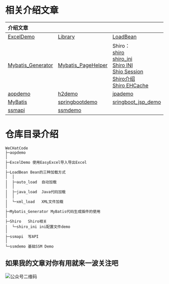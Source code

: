 # 相关介绍文章

| 介绍文章                                                     |                                                              |                                                              |
| :----------------------------------------------------------- | :----------------------------------------------------------- | :----------------------------------------------------------- |
| [ExcelDemo](https://mp.weixin.qq.com/s?__biz=MzUyNDk2NjE5OQ==&mid=2247484215&idx=1&sn=b892b051cf9a926806adc861bbea1243&chksm=fa24036fcd538a7957b8cb3d329f481a5c9438dbbfe836fd2d2c70fc45c0af8de55a16e40a72&token=1264770089&lang=zh_CN#rd) | [Library](https://mp.weixin.qq.com/s?__biz=MzUyNDk2NjE5OQ==&mid=2247484374&idx=1&sn=b0fa5a9c55e18ce06dfe01fd217591a1&chksm=fa24038ecd538a9849e6810c2230b621bfde74d8b146827ede8951ffe4fb910ccda084c98274&token=1264770089&lang=zh_CN#rd) | [LoadBean](https://mp.weixin.qq.com/s?__biz=MzUyNDk2NjE5OQ==&mid=2247483947&idx=1&sn=aeac8b833ee784b3a5f4f53dee74e146&chksm=fa240273cd538b653912255ae253fdc051a2d262111c02407f0b12d27377f527e002b0ff7de6&token=1264770089&lang=zh_CN#rd) |
| [Mybatis_Generator](https://mp.weixin.qq.com/s?__biz=MzUyNDk2NjE5OQ==&mid=2247484065&idx=1&sn=879abd3e246b845b992d12a7d45eda0d&chksm=fa2402f9cd538bef5de73469553c9f39400484fd71f63162406d1c2f2b68e7604344ed2f0d25&token=1264770089&lang=zh_CN#rd) | [Mybatis_PageHelper](https://mp.weixin.qq.com/s?__biz=MzUyNDk2NjE5OQ==&mid=2247484308&idx=1&sn=136aceb1bbe0ffd96dcd7305de24d694&chksm=fa2403cccd538ada312f107a4687fc6d08198a59d62f7ff3abbb1519cf18251c3f5d3d028e79&token=1264770089&lang=zh_CN#rd) | Shiro：<br />[shiro](https://mp.weixin.qq.com/s?__biz=MzUyNDk2NjE5OQ==&mid=2247484199&idx=1&sn=d4db469f55e55a0658a5bb4138733512&chksm=fa24037fcd538a69d8fade915273fc89ea60c426be23f1bdd5fe0e35ad0fe375c4cbaf8f7a27&token=1264770089&lang=zh_CN#rd)<br />[shiro_ini](https://mp.weixin.qq.com/s?__biz=MzUyNDk2NjE5OQ==&mid=2247484159&idx=1&sn=523bbd2f29791b98b123b8f530bcf54b&chksm=fa2402a7cd538bb1b12efbd0d3899c2ff808389784c64aba05d37ec33c8e480045696ec9eed7&token=1264770089&lang=zh_CN#rd)<br />[Shiro INI](https://mp.weixin.qq.com/s?__biz=MzUyNDk2NjE5OQ==&mid=2247484129&idx=1&sn=904d9a1a23db7fd3d34b75cf8d5fa02f&chksm=fa2402b9cd538bafc8112db093be57b656bb8cd50f4566b1d22b088910c9493733e9d12f8444&token=1264770089&lang=zh_CN#rd)<br />[Shio Session](https://mp.weixin.qq.com/s?__biz=MzUyNDk2NjE5OQ==&mid=2247484121&idx=1&sn=e802798ee0376239d61592c67ce9ad52&chksm=fa240281cd538b97692cea7ef3134b62f25e9fd2fa0b8cf6a4786b35be821d00e8c295402449&token=1264770089&lang=zh_CN#rd)<br />[Shiro介绍](https://mp.weixin.qq.com/s?__biz=MzUyNDk2NjE5OQ==&mid=2247484113&idx=1&sn=667812cad5b12d6af7a9e8a605a687de&chksm=fa240289cd538b9f3faf724b9e55f0a59f0214e0771bb3275291d97d0543234255dec7fa885e&token=1264770089&lang=zh_CN#rd)<br />[Shiro EHCache](https://mp.weixin.qq.com/s?__biz=MzUyNDk2NjE5OQ==&mid=2247484190&idx=1&sn=a44b72f87aba8e4a45f762b9fe208ada&chksm=fa240346cd538a5051a8ef98c676615142722775badac6e0fdd069dcd3d128866be80d38db80&token=1264770089&lang=zh_CN#rd) |
| [aopdemo](https://mp.weixin.qq.com/s?__biz=MzUyNDk2NjE5OQ==&mid=2247484048&idx=1&sn=25227ca73f63bd2067a2255f556749e0&chksm=fa2402c8cd538bde1dfe8092c3e6676f5f334d666db742925b6191185db65bf8239feadd4c46&token=1264770089&lang=zh_CN#rd) | [h2demo](https://mp.weixin.qq.com/s?__biz=MzUyNDk2NjE5OQ==&mid=2247484277&idx=1&sn=3595cb4c9d5d1188907f608e752b9878&chksm=fa24032dcd538a3b601a7491feb5c576d5a78f8adde66da676be3d035847bca4d5ee357dde7a&token=1264770089&lang=zh_CN#rd) | [jpademo](https://mp.weixin.qq.com/s?__biz=MzUyNDk2NjE5OQ==&mid=2247484340&idx=1&sn=5d148bb035e1428043f24fec397cfc7c&chksm=fa2403eccd538afa44a7e1284c99100cab02f3ce8cadf69bb52d9c3b2d9bbc39027112b4d9ce&token=1264770089&lang=zh_CN#rd) |
| [MyBatis](https://mp.weixin.qq.com/s?__biz=MzUyNDk2NjE5OQ==&mid=2247484261&idx=1&sn=f8959396a1366f6aad937c76a723084f&chksm=fa24033dcd538a2b676912c51ef8d778156c55d46cc47a1a17831191ae9db33f9c17428d9fc7&token=1264770089&lang=zh_CN#rd) | [springbootdemo](https://mp.weixin.qq.com/s?__biz=MzUyNDk2NjE5OQ==&mid=2247484383&idx=1&sn=ef7f4be9b8efae9ebdb4c8ae57c0f2ef&chksm=fa240387cd538a91f2169e00bdc792feb47646a1098d3e91e57b3306377baa7cd8f7e84f1f6c&token=1264770089&lang=zh_CN#rd) | [sringboot_jsp_demo](https://mp.weixin.qq.com/s?__biz=MzUyNDk2NjE5OQ==&mid=2247484216&idx=1&sn=7f3065e9cbc4cf2cfbf1330e66789d31&chksm=fa240360cd538a76373d06928c02583c70f3b8efdd157777afcf59b0e16b9b7b60d403af9248&token=1264770089&lang=zh_CN#rd) |
| [ssmapi](https://mp.weixin.qq.com/s?__biz=MzUyNDk2NjE5OQ==&mid=2247484097&idx=1&sn=96e69d7c211a2d8927844f7d830267da&chksm=fa240299cd538b8fd0512bad98223b9e832cbc50fa75c56cf9c5720b022cadba1a69f48fb123&token=1264770089&lang=zh_CN#rd) | [ssmdemo](https://mp.weixin.qq.com/s?__biz=MzUyNDk2NjE5OQ==&mid=2247484037&idx=1&sn=778f17cc71a7f9761628ee11800cc248&chksm=fa2402ddcd538bcb8a630ecd3407faadec42a9d9825f19c49ebf003c5b2f0c5e10dffd1fe0ed&token=1264770089&lang=zh_CN#rd) |                                                              |

# 仓库目录介绍

~~~
WeCHatCode
├─aopdemo
│  
├─ExcelDemo 使用EasyExcel导入导出Excel
│  
├─LoadBean Bean的三种加载方式
│  │  
│  ├─auto_load  自动加载
│  │  
│  ├─java_load  Java代码加载
│  │  
│  └─xml_load   XML文件加载
│      
├─Mybatis_Generator MyBatis代码生成插件的使用
│  
├─Shiro   Shiro相关
│  └─shiro_ini ini配置文件demo
│      
├─ssmapi  写API
│               
└─ssmdemo 基础SSM Demo
~~~



## 如果我的文章对你有用就来一波关注吧

![公众号二维码](https://mmbiz.qpic.cn/mmbiz_jpg/xCxowSvVWUb2GQnFNdABImqOn8eRC5GdkRc7OhxZMlJ0wgUEWWiaQicnN5EcbAoC1I6AfnTibUkIzSNp12EDkGksA/640?wx_fmt=jpeg&tp=webp&wxfrom=5&wx_lazy=1&wx_co=1)